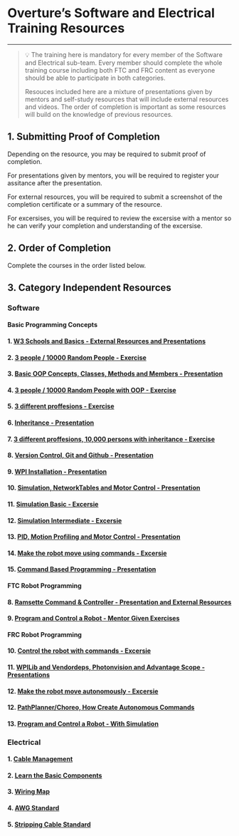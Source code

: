# Overture’s Software and Electrical Training Resources

---

> 💡 The training here is mandatory for every member of the Software and Electrical sub-team. Every member should complete the whole training course including both FTC and FRC content as everyone should be able to participate in both categories.
>
> Resouces included here are a mixture of presentations given by mentors and self-study resources that will include external resources and videos. The order of completion is important as some resources will build on the knowledge of previous resources.

## 1. Submitting Proof of Completion

Depending on the resource, you may be required to submit proof of completion.

For presentations given by mentors, you will be required to register your assitance after the presentation.

For external resources, you will be required to submit a screenshot of the completion certificate or a summary of the resource.

For excersises, you will be required to review the excersise with a mentor so he can verify your completion and understanding of the excersise.

## 2. Order of Completion

Complete the courses in the order listed below.

## 3. Category Independent Resources

### Software

#### Basic Programming Concepts

#### 1. [W3 Schools and Basics - External Resources and Presentations](Activities/Software/1.%20W3%20School%20Basics.MD)

#### 2. [3 people / 10000 Random People - Exercise](Activities/Software/2.%203%20People%20Exercise.MD)

#### 3. [Basic OOP Concepts, Classes, Methods and Members - Presentation](Activities/Software/3.%20Basic%20OOP%20Concepts.MD)

#### 4. [3 people / 10000 Random People with OOP - Exercise](Resources%20Overview/Motor%20Control%20and%20Motion%20Profiling.md)

#### 5. [3 different proffesions - Exercise](Resources%20Overview/Motor%20Control%20and%20Motion%20Profiling.md)

#### 6. [Inheritance - Presentation](Resources%20Overview/Motor%20Control%20and%20Motion%20Profiling.md)

#### 7. [3 different proffesions, 10,000 persons with inheritance - Exercise](Resources%20Overview/Motor%20Control%20and%20Motion%20Profiling.md)

#### 8. [Version Control, Git and Github - Presentation](Resources%20Overview/Version%20Control,%20Git%20and%20Github.md)

#### 9. [WPI Installation - Presentation](Resources%20Overview/Motor%20Control%20and%20Motion%20Profiling.md)

#### 10. [Simulation, NetworkTables and Motor Control - Presentation](Resources%20Overview/Simulation.md)

#### 11. [Simulation Basic - Excersie](Resources%20Overview/Simulation.md)

#### 12. [Simulation Intermediate - Excersie](Resources%20Overview/Simulation.md)

#### 13. [PID, Motion Profiling and Motor Control - Presentation](Resources%20Overview/Motor%20Control%20and%20Motion%20Profiling.md)

#### 14. [Make the robot move using commands - Excersie](Resources%20Overview/Motor%20Control%20and%20Motion%20Profiling.md)

#### 15. [Command Based Programming - Presentation](Resources%20Overview/Command%20Based%20Programming.md)

#### FTC Robot Programming

#### 8. [Ramsette Command & Controller - Presentation and External Resources](Resources%20Overview/Ramsette%20Command%20&%20Controller.md)

#### 9. [Program and Control a Robot - Mentor Given Exercises](Resources%20Overview/Program%20and%20Control%20a%20Robot.md)

#### FRC Robot Programming

#### 10. [Control the robot with commands - Excersie](Resources%20Overview/Command%20Based%20Programming.md)

#### 11. [WPILib and Vendordeps, Photonvision and Advantage Scope - Presentations](Resources%20Overview/WPILib%20and%20Vendordeps,%20Don%E2%80%99t%20Reinvent%20The%20Wheel.md)

#### 12. [Make the robot move autonomously - Excersie](Resources%20Overview/PathPlanner,%20Photonvision%20and%20Advantage%20Scope.md)

#### 12. [PathPlanner/Choreo, How Create Autonomous Commands](Resources%20Overview/A%20guide%20to%20PathPlanner,%20Photonvision%20and%20Advantage%20Scope.md)

#### 13. [Program and Control a Robot - With Simulation](Resources%20Overview/Program%20and%20Control%20a%20Robot.md)

### Electrical

#### 1. [Cable Management](Resources%20Overview/Cable%20Management.md)

#### 2. [Learn the Basic Components](Resources%20Overview/FTC%20Electric%20Components.md)

#### 3. [Wiring Map](Resources%20Overview/FTC%20Wiring%20Map.md)

#### 4. [AWG Standard](Resources%20Overview/AWG%20Standard.md)

#### 5. [Stripping Cable Standard](Resources%20Overview/Stripping%20Cable%20Standard.md)
